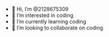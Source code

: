 - 👋 Hi, I’m @2128675309
- 👀 I’m interested in coding
- 🌱 I’m currently learning coding
- 💞️ I’m looking to collaborate on coding
